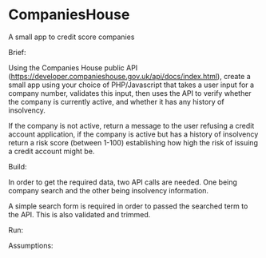 # CompaniesHouse

A small app to credit score companies

Brief: 

Using the Companies House public API (https://developer.companieshouse.gov.uk/api/docs/index.html), create a small app using your choice of PHP/Javascript that takes a user input for a company number, validates this input, then uses the API to verify whether the company is currently active, and whether it has any history of insolvency.

If the company is not active, return a message to the user refusing a credit account application, if the company is active but has a history of insolvency return a risk score (between 1-100) establishing how high the risk of issuing a credit account might be.

Build: 

In order to get the required data, two API calls are needed. One being company search and the other being insolvency information. 

A simple search form is required in order to passed the searched term to the API. This is also validated and trimmed.  




Run: 


Assumptions: 
